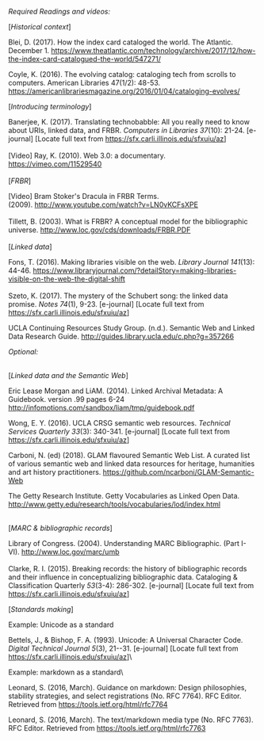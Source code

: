 *Required Readings and videos:*

[_Historical context_]

Blei, D. (2017). How the index card cataloged the world.  The Atlantic. December 1.
<https://www.theatlantic.com/technology/archive/2017/12/how-the-index-card-catalogued-the-world/547271/>

Coyle, K. (2016). The evolving catalog: cataloging tech from scrolls to computers. American Libraries 47(1/2): 48-53. <https://americanlibrariesmagazine.org/2016/01/04/cataloging-evolves/>


[_Introducing terminology_]

Banerjee, K. (2017). Translating technobabble: All you really need to
know about URIs, linked data, and FRBR. *Computers in Libraries*
*37*(10): 21-24. \[e-journal\] \[Locate full text from
<https://sfx.carli.illinois.edu/sfxuiu/az>\]\
\
\[Video\] Ray, K. (2010). Web 3.0: a documentary.
<https://vimeo.com/11529540>\
\
[_FRBR_]

\[Video\] Bram Stoker's Dracula in FRBR Terms.\
(2009). <http://www.youtube.com/watch?v=LN0vKCFsXPE>\
\
Tillett, B. (2003). What is FRBR? A conceptual model for the
bibliographic universe. <http://www.loc.gov/cds/downloads/FRBR.PDF>\
\
[_Linked data_]

Fons, T. (2016). Making libraries visible on the web.
*Library Journal* *141*(13): 44-46.
<https://www.libraryjournal.com/?detailStory=making-libraries-visible-on-the-web-the-digital-shift>\
\
Szeto, K. (2017). The mystery of the Schubert song: the linked data
promise. *Notes* *74*(1), 9-23. \[e-journal\] \[Locate full text from
<https://sfx.carli.illinois.edu/sfxuiu/az>\]

UCLA Continuing Resources Study Group. (n.d.). Semantic Web and Linked
Data Research Guide. <http://guides.library.ucla.edu/c.php?g=357266>

*Optional:*

\
[_Linked data and the Semantic Web_]

Eric Lease Morgan and LiAM. (2014). Linked Archival Metadata: A
Guidebook. version .99 pages 6-24
<http://infomotions.com/sandbox/liam/tmp/guidebook.pdf>

Wong, E. Y. (2016). UCLA CRSG semantic web resources. *Technical
Services Quarterly* *33*(3): 340-341. \[e-journal\] \[Locate full text
from <https://sfx.carli.illinois.edu/sfxuiu/az>\]

Carboni, N. (ed) (2018). GLAM flavoured Semantic Web List. A curated list of various semantic web and linked data resources for heritage, humanities and art history practitioners. https://github.com/ncarboni/GLAM-Semantic-Web

The Getty Research Institute. Getty Vocabularies as Linked Open Data. <http://www.getty.edu/research/tools/vocabularies/lod/index.html>

\
[_MARC & bibliographic records_]

Library of Congress. (2004). Understanding MARC
Bibliographic. (Part I- VI). <http://www.loc.gov/marc/umb>\
\
Clarke, R. I. (2015). Breaking records: the history of bibliographic
records and their influence in conceptualizing bibliographic data.
Cataloging & Classification Quarterly *53*(3-4): 286-302. \[e-journal\]
\[Locate full text from <https://sfx.carli.illinois.edu/sfxuiu/az>\]

[_Standards making_]

Example: Unicode as a standard

Bettels, J., & Bishop, F. A. (1993). Unicode: A Universal Character
Code. *Digital Technical Journal* *5*(3), 21--31. \[e-journal\] \[Locate
full text from <https://sfx.carli.illinois.edu/sfxuiu/az>\]\


Example: markdown as a standard\

Leonard, S. (2016, March). Guidance on markdown: Design philosophies,
stability strategies, and select registrations (No. RFC 7764). RFC
Editor. Retrieved from <https://tools.ietf.org/html/rfc7764>

Leonard, S. (2016, March). The text/markdown media type (No. RFC 7763).
RFC Editor. Retrieved from <https://tools.ietf.org/html/rfc7763>

